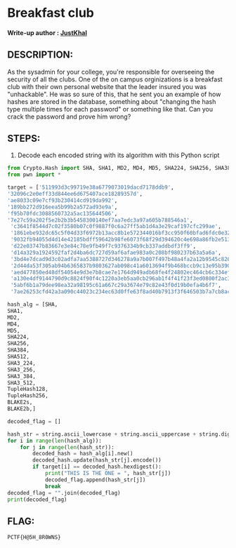 
# Breakfast club
#### Write-up author : [JustKhal](https://github.com/JustKhal)

## DESCRIPTION:
As the sysadmin for your college, you're responsible for overseeing the security of all the clubs. One of the on campus orginizations is a breakfast club with their own personal website that the leader insured you was "unhackable". He was so sure of this, that he sent you an example of how hashes are stored in the database, something about "changing the hash type multiple times for each password" or something like that. Can you crack the password and prove him wrong?

## STEPS:
1. Decode each encoded string with its algorithm with this Python script
```py
from Crypto.Hash import SHA, SHA1, MD2, MD4, MD5, SHA224, SHA256, SHA384, SHA512, SHA3_224, SHA3_256, SHA3_384, SHA3_512, TupleHash128, TupleHash256, BLAKE2s, BLAKE2b
from pwn import *

target = ['511993d3c99719e38a6779073019dacd7178ddb9',
'32096c2e0eff33d844ee6d675407ace18289357d',
'ae8033c09e7cf93b230414cd919da992',
'189bb272d916eea5b99b2a572ad93e9a',
'f95b70fdc3088560732a5ac135644506',
'7e27c59a202f5e2b2b3b5458300140ef7aa7edc3a97a605b788546a1',
 'c3641f8544d7c02f3580b07c0f9887f0c6a27ff5ab1d4a3e29caf197cfc299ae',
 '1861ebe932dc65c5f04d33f6972b13acc8b1e572344016bf3cc950f60bfad6fdc0e32f0318e8bba57cf756eac0a49fce',
 '9032fb94055d4d14e42185bdff59642b98fe6073f68f29d394620c4e698a86fb2e51351ca6997e6a164aae0b871cf789fbc6e0d863733d05903b4eb11be58d9c',
 'd22e03747b83667e3e84c78e9fb49f7c9376334b9cb337addbdf3ff9',
 'd14a329a1924592faf2d4ba6dc727d59af6afae983a0c208bf980237b63a5a6a',
 '3bd4e7dcad9d3c02adfa7aa5388727d346278a9a7b007f497b48a4fa2a12b9545c820df150854a8f8c494275bd6fd941',
 '2d44da53f305ab94b6365837b9803627ab098c41a6013694f9b468bccb9c13e95b3900365eb58924de7158a54467e984efcfdabdbcc9af9a940d49c51455b04c',
 'aed477850ed48df54054e9d3e7b8cae7e1764d949adb68fe4f24802ec464cb6c334ef97cc0453471fac5faf0118265bc9388062ccb704d5ac4010489bee201da',
 'a130e4df9144790d9c8824f90f4c1220a3eb5aa0cb296ab1f4f41f23f3ed0800f2ac3fad4f235a4ee601a8ca8bf0be394e06e53e2f789a6272f1bc54c4901d0c',
 '5abf6b1a79dee98ea32a98195c61a667c29a3674e79c82e43f0d19b0efa4b6f7',
 '7ae26253cfd42a3a090c44023c234ec63d0ffe63f8ad40b7913f3f646503b7a7cb8ac571d42a311ef71508344de72f30b57e5c100b402130060ebc947e07a59b']

hash_alg = [SHA,
SHA1,
MD2,
MD4,
MD5,
SHA224,
SHA256,
SHA384,
SHA512,
SHA3_224,
SHA3_256,
SHA3_384,
SHA3_512,
TupleHash128,
TupleHash256,
BLAKE2s,
BLAKE2b,]

decoded_flag = []

hash_str = string.ascii_lowercase + string.ascii_uppercase + string.digits + string.punctuation
for i in range(len(hash_alg)):
    for j in range(len(hash_str)):
        decoded_hash = hash_alg[i].new()
        decoded_hash.update(hash_str[j].encode())
        if target[i] == decoded_hash.hexdigest():
            print("THIS IS THE ONE = ", hash_str[j])
            decoded_flag.append(hash_str[j])
            break
decoded_flag = "".join(decoded_flag)
print(decoded_flag)
```

## FLAG:

```
PCTF{H@5H_8R0WNS}
```



